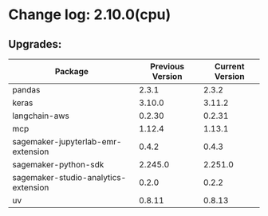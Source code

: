 # Change log: 2.10.0(cpu)

## Upgrades: 

Package | Previous Version | Current Version
---|---|---
pandas|2.3.1|2.3.2
keras|3.10.0|3.11.2
langchain-aws|0.2.30|0.2.31
mcp|1.12.4|1.13.1
sagemaker-jupyterlab-emr-extension|0.4.2|0.4.3
sagemaker-python-sdk|2.245.0|2.251.0
sagemaker-studio-analytics-extension|0.2.0|0.2.2
uv|0.8.11|0.8.13
